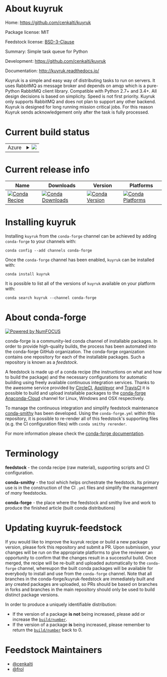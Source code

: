 About kuyruk
============

Home: https://github.com/cenkalti/kuyruk

Package license: MIT

Feedstock license: [BSD-3-Clause](https://github.com/conda-forge/kuyruk-feedstock/blob/master/LICENSE.txt)

Summary: Simple task queue for Python

Development: https://github.com/cenkalti/kuyruk

Documentation: http://kuyruk.readthedocs.io/

Kuyruk is a simple and easy way of distributing tasks to run on servers.
It uses RabbitMQ as message broker and depends on amqp which is a
pure-Python RabbitMQ client library. Compatible with Python 2.7+ and 3.4+.
All design decisions is based on simplicity. Speed is not first priority.
Kuyruk only supports RabbitMQ and does not plan to support any other
backend. Kuyruk is designed for long running mission critical jobs. For
this reason Kuyruk sends acknowledgement only after the task is fully
processed.


Current build status
====================


<table>
    
  <tr>
    <td>Azure</td>
    <td>
      <details>
        <summary>
          <a href="https://dev.azure.com/conda-forge/feedstock-builds/_build/latest?definitionId=508&branchName=master">
            <img src="https://dev.azure.com/conda-forge/feedstock-builds/_apis/build/status/kuyruk-feedstock?branchName=master">
          </a>
        </summary>
        <table>
          <thead><tr><th>Variant</th><th>Status</th></tr></thead>
          <tbody><tr>
              <td>linux_64_python3.6.____73_pypy</td>
              <td>
                <a href="https://dev.azure.com/conda-forge/feedstock-builds/_build/latest?definitionId=508&branchName=master">
                  <img src="https://dev.azure.com/conda-forge/feedstock-builds/_apis/build/status/kuyruk-feedstock?branchName=master&jobName=linux&configuration=linux_64_python3.6.____73_pypy" alt="variant">
                </a>
              </td>
            </tr><tr>
              <td>linux_64_python3.6.____cpython</td>
              <td>
                <a href="https://dev.azure.com/conda-forge/feedstock-builds/_build/latest?definitionId=508&branchName=master">
                  <img src="https://dev.azure.com/conda-forge/feedstock-builds/_apis/build/status/kuyruk-feedstock?branchName=master&jobName=linux&configuration=linux_64_python3.6.____cpython" alt="variant">
                </a>
              </td>
            </tr><tr>
              <td>linux_64_python3.7.____73_pypy</td>
              <td>
                <a href="https://dev.azure.com/conda-forge/feedstock-builds/_build/latest?definitionId=508&branchName=master">
                  <img src="https://dev.azure.com/conda-forge/feedstock-builds/_apis/build/status/kuyruk-feedstock?branchName=master&jobName=linux&configuration=linux_64_python3.7.____73_pypy" alt="variant">
                </a>
              </td>
            </tr><tr>
              <td>linux_64_python3.7.____cpython</td>
              <td>
                <a href="https://dev.azure.com/conda-forge/feedstock-builds/_build/latest?definitionId=508&branchName=master">
                  <img src="https://dev.azure.com/conda-forge/feedstock-builds/_apis/build/status/kuyruk-feedstock?branchName=master&jobName=linux&configuration=linux_64_python3.7.____cpython" alt="variant">
                </a>
              </td>
            </tr><tr>
              <td>linux_64_python3.8.____cpython</td>
              <td>
                <a href="https://dev.azure.com/conda-forge/feedstock-builds/_build/latest?definitionId=508&branchName=master">
                  <img src="https://dev.azure.com/conda-forge/feedstock-builds/_apis/build/status/kuyruk-feedstock?branchName=master&jobName=linux&configuration=linux_64_python3.8.____cpython" alt="variant">
                </a>
              </td>
            </tr><tr>
              <td>linux_64_python3.9.____cpython</td>
              <td>
                <a href="https://dev.azure.com/conda-forge/feedstock-builds/_build/latest?definitionId=508&branchName=master">
                  <img src="https://dev.azure.com/conda-forge/feedstock-builds/_apis/build/status/kuyruk-feedstock?branchName=master&jobName=linux&configuration=linux_64_python3.9.____cpython" alt="variant">
                </a>
              </td>
            </tr><tr>
              <td>osx_64_python3.6.____73_pypy</td>
              <td>
                <a href="https://dev.azure.com/conda-forge/feedstock-builds/_build/latest?definitionId=508&branchName=master">
                  <img src="https://dev.azure.com/conda-forge/feedstock-builds/_apis/build/status/kuyruk-feedstock?branchName=master&jobName=osx&configuration=osx_64_python3.6.____73_pypy" alt="variant">
                </a>
              </td>
            </tr><tr>
              <td>osx_64_python3.6.____cpython</td>
              <td>
                <a href="https://dev.azure.com/conda-forge/feedstock-builds/_build/latest?definitionId=508&branchName=master">
                  <img src="https://dev.azure.com/conda-forge/feedstock-builds/_apis/build/status/kuyruk-feedstock?branchName=master&jobName=osx&configuration=osx_64_python3.6.____cpython" alt="variant">
                </a>
              </td>
            </tr><tr>
              <td>osx_64_python3.7.____73_pypy</td>
              <td>
                <a href="https://dev.azure.com/conda-forge/feedstock-builds/_build/latest?definitionId=508&branchName=master">
                  <img src="https://dev.azure.com/conda-forge/feedstock-builds/_apis/build/status/kuyruk-feedstock?branchName=master&jobName=osx&configuration=osx_64_python3.7.____73_pypy" alt="variant">
                </a>
              </td>
            </tr><tr>
              <td>osx_64_python3.7.____cpython</td>
              <td>
                <a href="https://dev.azure.com/conda-forge/feedstock-builds/_build/latest?definitionId=508&branchName=master">
                  <img src="https://dev.azure.com/conda-forge/feedstock-builds/_apis/build/status/kuyruk-feedstock?branchName=master&jobName=osx&configuration=osx_64_python3.7.____cpython" alt="variant">
                </a>
              </td>
            </tr><tr>
              <td>osx_64_python3.8.____cpython</td>
              <td>
                <a href="https://dev.azure.com/conda-forge/feedstock-builds/_build/latest?definitionId=508&branchName=master">
                  <img src="https://dev.azure.com/conda-forge/feedstock-builds/_apis/build/status/kuyruk-feedstock?branchName=master&jobName=osx&configuration=osx_64_python3.8.____cpython" alt="variant">
                </a>
              </td>
            </tr><tr>
              <td>osx_64_python3.9.____cpython</td>
              <td>
                <a href="https://dev.azure.com/conda-forge/feedstock-builds/_build/latest?definitionId=508&branchName=master">
                  <img src="https://dev.azure.com/conda-forge/feedstock-builds/_apis/build/status/kuyruk-feedstock?branchName=master&jobName=osx&configuration=osx_64_python3.9.____cpython" alt="variant">
                </a>
              </td>
            </tr><tr>
              <td>win_64_python3.6.____cpython</td>
              <td>
                <a href="https://dev.azure.com/conda-forge/feedstock-builds/_build/latest?definitionId=508&branchName=master">
                  <img src="https://dev.azure.com/conda-forge/feedstock-builds/_apis/build/status/kuyruk-feedstock?branchName=master&jobName=win&configuration=win_64_python3.6.____cpython" alt="variant">
                </a>
              </td>
            </tr><tr>
              <td>win_64_python3.7.____cpython</td>
              <td>
                <a href="https://dev.azure.com/conda-forge/feedstock-builds/_build/latest?definitionId=508&branchName=master">
                  <img src="https://dev.azure.com/conda-forge/feedstock-builds/_apis/build/status/kuyruk-feedstock?branchName=master&jobName=win&configuration=win_64_python3.7.____cpython" alt="variant">
                </a>
              </td>
            </tr><tr>
              <td>win_64_python3.8.____cpython</td>
              <td>
                <a href="https://dev.azure.com/conda-forge/feedstock-builds/_build/latest?definitionId=508&branchName=master">
                  <img src="https://dev.azure.com/conda-forge/feedstock-builds/_apis/build/status/kuyruk-feedstock?branchName=master&jobName=win&configuration=win_64_python3.8.____cpython" alt="variant">
                </a>
              </td>
            </tr><tr>
              <td>win_64_python3.9.____cpython</td>
              <td>
                <a href="https://dev.azure.com/conda-forge/feedstock-builds/_build/latest?definitionId=508&branchName=master">
                  <img src="https://dev.azure.com/conda-forge/feedstock-builds/_apis/build/status/kuyruk-feedstock?branchName=master&jobName=win&configuration=win_64_python3.9.____cpython" alt="variant">
                </a>
              </td>
            </tr>
          </tbody>
        </table>
      </details>
    </td>
  </tr>
</table>

Current release info
====================

| Name | Downloads | Version | Platforms |
| --- | --- | --- | --- |
| [![Conda Recipe](https://img.shields.io/badge/recipe-kuyruk-green.svg)](https://anaconda.org/conda-forge/kuyruk) | [![Conda Downloads](https://img.shields.io/conda/dn/conda-forge/kuyruk.svg)](https://anaconda.org/conda-forge/kuyruk) | [![Conda Version](https://img.shields.io/conda/vn/conda-forge/kuyruk.svg)](https://anaconda.org/conda-forge/kuyruk) | [![Conda Platforms](https://img.shields.io/conda/pn/conda-forge/kuyruk.svg)](https://anaconda.org/conda-forge/kuyruk) |

Installing kuyruk
=================

Installing `kuyruk` from the `conda-forge` channel can be achieved by adding `conda-forge` to your channels with:

```
conda config --add channels conda-forge
```

Once the `conda-forge` channel has been enabled, `kuyruk` can be installed with:

```
conda install kuyruk
```

It is possible to list all of the versions of `kuyruk` available on your platform with:

```
conda search kuyruk --channel conda-forge
```


About conda-forge
=================

[![Powered by NumFOCUS](https://img.shields.io/badge/powered%20by-NumFOCUS-orange.svg?style=flat&colorA=E1523D&colorB=007D8A)](http://numfocus.org)

conda-forge is a community-led conda channel of installable packages.
In order to provide high-quality builds, the process has been automated into the
conda-forge GitHub organization. The conda-forge organization contains one repository
for each of the installable packages. Such a repository is known as a *feedstock*.

A feedstock is made up of a conda recipe (the instructions on what and how to build
the package) and the necessary configurations for automatic building using freely
available continuous integration services. Thanks to the awesome service provided by
[CircleCI](https://circleci.com/), [AppVeyor](https://www.appveyor.com/)
and [TravisCI](https://travis-ci.com/) it is possible to build and upload installable
packages to the [conda-forge](https://anaconda.org/conda-forge)
[Anaconda-Cloud](https://anaconda.org/) channel for Linux, Windows and OSX respectively.

To manage the continuous integration and simplify feedstock maintenance
[conda-smithy](https://github.com/conda-forge/conda-smithy) has been developed.
Using the ``conda-forge.yml`` within this repository, it is possible to re-render all of
this feedstock's supporting files (e.g. the CI configuration files) with ``conda smithy rerender``.

For more information please check the [conda-forge documentation](https://conda-forge.org/docs/).

Terminology
===========

**feedstock** - the conda recipe (raw material), supporting scripts and CI configuration.

**conda-smithy** - the tool which helps orchestrate the feedstock.
                   Its primary use is in the construction of the CI ``.yml`` files
                   and simplify the management of *many* feedstocks.

**conda-forge** - the place where the feedstock and smithy live and work to
                  produce the finished article (built conda distributions)


Updating kuyruk-feedstock
=========================

If you would like to improve the kuyruk recipe or build a new
package version, please fork this repository and submit a PR. Upon submission,
your changes will be run on the appropriate platforms to give the reviewer an
opportunity to confirm that the changes result in a successful build. Once
merged, the recipe will be re-built and uploaded automatically to the
`conda-forge` channel, whereupon the built conda packages will be available for
everybody to install and use from the `conda-forge` channel.
Note that all branches in the conda-forge/kuyruk-feedstock are
immediately built and any created packages are uploaded, so PRs should be based
on branches in forks and branches in the main repository should only be used to
build distinct package versions.

In order to produce a uniquely identifiable distribution:
 * If the version of a package **is not** being increased, please add or increase
   the [``build/number``](https://conda.io/docs/user-guide/tasks/build-packages/define-metadata.html#build-number-and-string).
 * If the version of a package **is** being increased, please remember to return
   the [``build/number``](https://conda.io/docs/user-guide/tasks/build-packages/define-metadata.html#build-number-and-string)
   back to 0.

Feedstock Maintainers
=====================

* [@cenkalti](https://github.com/cenkalti/)
* [@frol](https://github.com/frol/)

